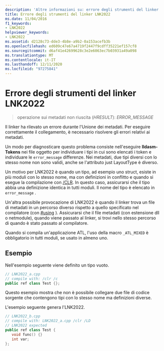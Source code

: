 ```yaml
---
description: 'Altre informazioni su: errore degli strumenti del linker LNK2022'
title: Errore degli strumenti del linker LNK2022
ms.date: 11/04/2016
f1_keywords:
- LNK2022
helpviewer_keywords:
- LNK2022
ms.assetid: d2128c73-dde3-4b8e-a9b2-0a153acefb3b
ms.openlocfilehash: ed609c47e67a4719f2447f9cdff35221ef157cf8
ms.sourcegitcommit: d6af41e42699628c3e2e6063ec7b03931a49a098
ms.translationtype: MT
ms.contentlocale: it-IT
ms.lasthandoff: 12/11/2020
ms.locfileid: "97275841"
---
```

# <a name="linker-tools-error-lnk2022"></a>Errore degli strumenti del linker LNK2022

> operazione sui metadati non riuscita (*HRESULT*): *ERROR_MESSAGE*

Il linker ha rilevato un errore durante l'Unione dei metadati. Per eseguire correttamente il collegamento, è necessario risolvere gli errori relativi ai metadati.

Un modo per diagnosticare questo problema consiste nell'eseguire **Ildasm-Tokens** nei file oggetto per individuare i tipi in cui sono elencati i token e individuare le `error_message` differenze.  Nei metadati, due tipi diversi con lo stesso nome non sono validi, anche se l'attributo just LayoutType è diverso.

Un motivo per LNK2022 è quando un tipo, ad esempio uno struct, esiste in più moduli con lo stesso nome, ma con definizioni in conflitto e quando si esegue la compilazione con [/CLR](../../build/reference/clr-common-language-runtime-compilation.md).  In questo caso, assicurarsi che il tipo abbia una definizione identica in tutti moduli.  Il nome del tipo è elencato in `error_message` .

Un'altra possibile provocazione di LNK2022 è quando il linker trova un file di metadati in un percorso diverso rispetto a quello specificato nel compilatore (con [#using](../../preprocessor/hash-using-directive-cpp.md) ). Assicurarsi che il file metadati (con estensione dll o netmodule), quando viene passato al linker, si trovi nello stesso percorso di quando è stato passato al compilatore.

Quando si compila un'applicazione ATL, l'uso della macro `_ATL_MIXED` è obbligatorio in tutti moduli, se usato in almeno uno.

## <a name="examples"></a>Esempio

Nell'esempio seguente viene definito un tipo vuoto.

```cpp
// LNK2022_a.cpp
// compile with: /clr /c
public ref class Test {};
```

Questo esempio mostra che non è possibile collegare due file di codice sorgente che contengono tipi con lo stesso nome ma definizioni diverse.

L'esempio seguente genera l'LNK2022.

```cpp
// LNK2022_b.cpp
// compile with: LNK2022_a.cpp /clr /LD
// LNK2022 expected
public ref class Test {
   void func() {}
   int var;
};
```
